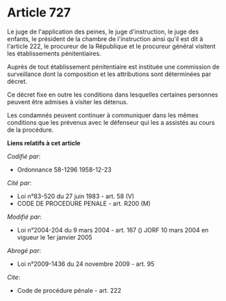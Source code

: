 # Article 727

Le juge de l'application des peines, le juge d'instruction, le juge des enfants, le président de la chambre de l'instruction
ainsi qu'il est dit à l'article 222, le procureur de la République et le procureur général visitent les établissements
pénitentiaires.

Auprès de tout établissement pénitentiaire est instituée une commission de surveillance dont la composition et les
attributions sont déterminées par décret.

Ce décret fixe en outre les conditions dans lesquelles certaines personnes peuvent être admises à visiter les détenus.

Les condamnés peuvent continuer à communiquer dans les mêmes conditions que les prévenus avec le défenseur qui les a assistés
au cours de la procédure.

**Liens relatifs à cet article**

_Codifié par_:

  - Ordonnance 58-1296 1958-12-23

_Cité par_:

  - Loi n°83-520 du 27 juin 1983 - art. 58 (V)
  - CODE DE PROCEDURE PENALE - art. R200 (M)

_Modifié par_:

  - Loi n°2004-204 du 9 mars 2004 - art. 167 () JORF 10 mars 2004 en vigueur le 1er janvier 2005

_Abrogé par_:

  - Loi n°2009-1436 du 24 novembre 2009 - art. 95

_Cite_:

  - Code de procédure pénale - art. 222
